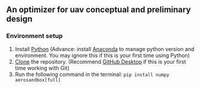 ## An optimizer for uav conceptual and preliminary design

### Environment setup
1. Install [Python](https://www.python.org/downloads/)
(Advance: install [Anaconda](https://www.anaconda.com/download#downloads) to manage python version and environment. You may ignore this if this is your first time using Python)
2. [Clone](https://github.com/git-guides/git-clone) the repository. (Recommend [GitHub Desktop](https://desktop.github.com/) if this is your first time working with Git)
3. Run the following command in the terminal: `pip install numpy aerosandbox[full]`
